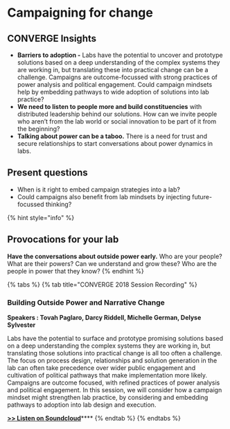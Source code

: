 # Campaigning for change

## CONVERGE Insights

* **Barriers to adoption -** Labs have the potential to uncover and prototype solutions based on a deep understanding of the complex systems they are working in, but translating these into practical change can be a challenge. Campaigns are outcome-focussed with strong practices of power analysis and political engagement. Could campaign mindsets help by embedding pathways to wide adoption of solutions into lab practice? 
* **We need to listen to people more and build constituencies** with distributed leadership behind our solutions. How can we invite people who aren’t from the lab world or social innovation to be part of it from the beginning? 
* **Talking about power can be a taboo.** There is a need for trust and secure relationships to start conversations about power dynamics in labs.

## Present questions

* When is it right to embed campaign strategies into a lab? 
* Could campaigns also benefit from lab mindsets by injecting future-focussed thinking? 

{% hint style="info" %}
## **Provocations for your lab**

**Have the conversations about outside power early.** Who are your people? What are their powers? Can we understand and grow these? Who are the people in power that they know?
{% endhint %}

{% tabs %}
{% tab title="CONVERGE 2018 Session Recording" %}
### **Building Outside Power and Narrative Change**

**Speakers : Tovah Paglaro, Darcy Riddell, Michelle German, Delyse Sylvester** 

Labs have the potential to surface and prototype promising solutions based on a deep understanding the complex systems they are working in, but translating those solutions into practical change is all too often a challenge. The focus on process design, relationships and solution generation in the lab can often take precedence over wider public engagement and cultivation of political pathways that make implementation more likely. Campaigns are outcome focused, with refined practices of power analysis and political engagement. In this session, we will consider how a campaign mindset might strengthen lab practice, by considering and embedding pathways to adoption into lab design and execution.

[**&gt;&gt; Listen on Soundcloud**](https://soundcloud.com/chloe-waretini-493556642/converge-2018-building-outside-power-and-narrative-change)\*\*\*\*
{% endtab %}
{% endtabs %}

